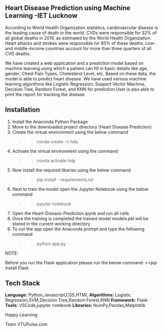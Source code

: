 ## Heart Disease Prediction using Machine Learning -IET Lucknow

According to World Health Organization statistics, cardiovascular disease is the leading cause of death in the world. CVDs were responsible for 32% of all global deaths in 2019, as estimated by the World Health Organization. Heart attacks and strokes were responsible for 85% of these deaths. Low- and middle-income countries account for more than three quarters of all CVD deaths.

We have created a web application and a prediction model based on machine learning using which a patient can fill in basic details like age, gender, Chest Pain Types, Cholesterol Level, etc. Based on these data, the model is able to predict heart disease. We have used various machine learning algorithms like Logistic Regression, Support Vector Machine, Decision Tree, Random Forest, and KNN for prediction.User is also able to print the report for tracking the disease.

## Installation
1. Install the Anaconda Python Package
2. Move to the downloaded project directory (Heart Disease Prediction)
3. Create the virtual environment using the below command
	>>conda create -n hdp
4. Activate the virtual environment using the command
	>>conda activate hdp
5. Now install the required libaries using the below command
	>>pip install - requirements.txt
6. Next to train the model open the Jupyter Notebook using the below command
	>>jupyter notebook
7. Open the Heart-Disease-Prediction.ipynb and run all cells
8. Once the training is completed the trained model models.pkl will be stored in the current working directory
9. To run the app open the Anaconda prompt and type the following command
	>>python app.py 


NOTE:

Before you run the Flask application please run the below command:
	>>pip install Flask
	
	
## Tech Stack

**Language:** Python,Javascript,CSS,HTML
**Algorithms:** Logistic Regression,SVM,Decision Tree,Random Forest,KNN
**Framework:** Flask
**Tools:** VSCode,jupyter notebook
**Libraries:** NumPy,Pandas,Matplotlib

Happy Learning

Team VTUPulse.com